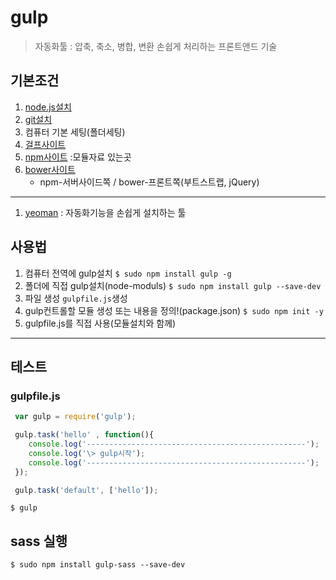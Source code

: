 # gulp
> 자동화툴 : 압축, 축소, 병합, 변환 손쉽게 처리하는 프론트앤드 기술

## 기본조건
1. [node.js설치](http://nodejs.org)
2. [git설치](http://git-scm.com)
3. 컴퓨터 기본 세팅(폴더세팅)
4. [걸프사이트](http://gulpjs.com)
5. [npm사이트](https://www.npmjs.com) :모듈자료 있는곳
6. [bower사이트](https://bower.io)
    - npm-서버사이드쪽 / bower-프론트쪽(부트스트랩, jQuery)
___
1. [yeoman](http://yeoman.io/) : 자동화기능을 손쉽게 설치하는 툴

## 사용법
1. 컴퓨터 전역에 gulp설치
    `$ sudo npm install gulp -g `
2. 폴더에 직접 gulp설치(node-moduls)
    `$ sudo npm install gulp --save-dev`
3. 파일 생성 `gulpfile.js`생성
4. gulp컨트롤할 모듈 생성 또는 내용을 정의!(package.json)
    `$ sudo npm init -y`
5. gulpfile.js를 직접 사용(모듈설치와 함께)
___

## 테스트
### gulpfile.js
```javascript
 var gulp = require('gulp');

 gulp.task('hello' , function(){
    console.log('-------------------------------------------------');
    console.log('\> gulp시작');
    console.log('-------------------------------------------------');
 });

 gulp.task('default', ['hello']);
```
` $ gulp `

## sass 실행
` $ sudo npm install gulp-sass --save-dev `